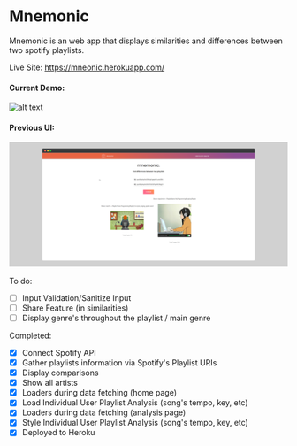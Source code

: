 # Mnemonic

Mnemonic is an web app that displays similarities and differences between two spotify playlists.

Live Site: https://mneonic.herokuapp.com/

#### Current Demo:
![alt text](https://github.com/jason-li-z/mnemonic/blob/master/logo/basic_demo3.gif)

#### Previous UI: 
![alt text](https://github.com/jason-li-z/mnemonic/blob/master/logo/mockup.png)


To do:
- [ ] Input Validation/Sanitize Input
- [ ] Share Feature (in similarities)
- [ ] Display genre's throughout the playlist / main genre

Completed:
- [x] Connect Spotify API
- [x] Gather playlists information via Spotify's Playlist URIs
- [x] Display comparisons
- [x] Show all artists
- [x] Loaders during data fetching (home page)
- [x] Load Individual User Playlist Analysis (song's tempo, key, etc)
- [x] Loaders during data fetching (analysis page)
- [x] Style Individual User Playlist Analysis (song's tempo, key, etc)
- [x] Deployed to Heroku
